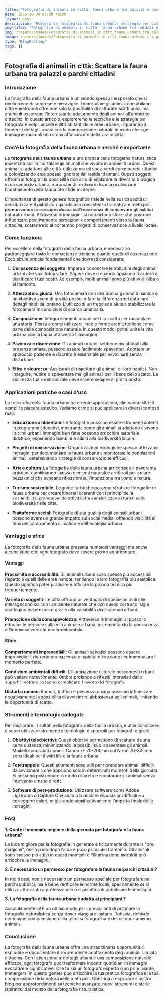 ```yaml
---
title: "Fotografia di animali in città: fauna urbana tra palazzi e parchi"
date: 2025-10-30 07:30 +0200
layout: post
description: "Esplora la fotografia di fauna urbana: strategie per catturare la vita di uccelli e volpi tra palazzi e parchi cittadini con un tocco di composizione naturale."
img-title: "Fotografia di animali in città: fauna urbana tra palazzi e parchi"
img: /assets/images/Fotografia_di_animali_in_citt_fauna_urbana_tra_palazzi_e_parchi.jpg
image: /assets/images/Fotografia_di_animali_in_citt_fauna_urbana_tra_palazzi_e_parchi.jpg
type: 'BlogPosting'
tags: []
---
```


## Fotografia di animali in città: Scattare la fauna urbana tra palazzi e parchi cittadini

### Introduzione

La fotografia della fauna urbana è un mondo spesso inesplorato che si rivela pieno di sorprese e meraviglie. Immortalare gli animali che abitano città e metropoli offre non solo la possibilità di catturare scatti unici, ma anche di osservare l’interessante adattamento degli animali all’ambiente cittadino. In questo articolo, esploreremo le tecniche e le strategie per fotografare volpi, uccelli e altri abitanti delle aree urbane, imparando a fondere i dettagli urbani con la composizione naturale in modo che ogni immagine racconti una storia affascinante della vita in città.

### Cos’è la fotografia della fauna urbana e perché è importante

La **fotografia della fauna urbana** è una branca della fotografia naturalistica incentrata sull’immortalare gli animali che vivono in ambienti urbani. Questi animali si adattano alle città, utilizzando gli spazi verdi come parchi cittadini e colonizzando aree spesso ignorate dai residenti umani. Questi soggetti offrono ai fotografi la possibilità non solo di esplorare la diversità biologica in un contesto urbano, ma anche di mettere in luce la resilienza e l'adattamento della fauna alle sfide moderne.

L'importanza di questo genere fotografico risiede nella sua capacità di sensibilizzare il pubblico riguardo alla coesistenza tra natura e metropoli, promuovendo la consapevolezza sull’importanza di conservare gli habitat naturali urbani. Attraverso le immagini, si raccontano storie che possono influenzare positivamente percezioni e comportamenti verso la fauna cittadina, sostenendo al contempo progetti di conservazione a livello locale.

### Come funziona

Per eccellere nella fotografia della fauna urbana, è necessario padroneggiare tanto le competenze tecniche quanto quelle di osservazione. Ecco alcuni principi fondamentali che dovresti considerare:

1. **Conoscenza del soggetto**: Impara a conoscere le abitudini degli animali urbani che vuoi fotografare. Sapere dove e quando appaiono ti aiuterà a pianificare i tuoi scatti. Ad esempio, molti animali sono più attivi all’alba o al tramonto.

2. **Attrezzatura giusta**: Una fotocamera con una buona gamma dinamica e un obiettivo zoom di qualità possono fare la differenza nel catturare dettagli nitidi da lontano. L'utilizzo di un treppiede aiuta a stabilizzare la fotocamera in condizioni di scarsa luminosità.

3. **Composizione**: Integra elementi urbani nel tuo scatto per raccontare una storia. Pensa a come utilizzare linee e forme architettoniche come parte della composizione naturale. In questo modo, potrai unire la vita urbana con la fauna attraverso l’immagine.

4. **Pazienza e discrezione**: Gli animali urbani, sebbene più abituati alla presenza umana, possono essere facilmente spaventati. Adottare un approccio paziente e discreto è essenziale per avvicinarti senza disturbare.

5. **Etica e sicurezza**: Assicurati di rispettare gli animali e i loro habitat. Non inseguire, nutrire o spaventare mai gli animali per il bene dello scatto. La sicurezza tua e dell’animale deve essere sempre al primo posto.

### Applicazioni pratiche e casi d’uso

La fotografia della fauna urbana ha diverse applicazioni, che vanno oltre il semplice piacere estetico. Vediamo come si può applicare in diversi contesti reali:

- **Educazione ambientale**: Le fotografie possono essere strumenti potenti in programmi educativi, mostrando come gli animali si adattano e vivono in climi urbani. Immagini ben fatte possono arricchire materiale didattico, esponendo bambini e adulti alla biodiversità locale.

- **Progetti di conservazione**: Organizzazioni ecologiche spesso utilizzano immagini per documentare la fauna urbana e monitorare le popolazioni animali, determinando strategie di conservazione efficaci.

- **Arte e cultura**: La fotografia della fauna urbana arricchisce il panorama artistico, combinando spesso elementi naturali e artificiali per creare pezzi unici che evocano riflessioni sull’interazione tra uomo e natura.

- **Turismo sostenibile**: Le guide turistiche possono sfruttare fotografie di fauna urbana per creare itinerari coerenti con i principi della sostenibilità, promuovendo attività che sensibilizzano i turisti sulla biodiversità nelle città.

- **Piattaforme social**: Fotografie di alta qualità degli animali urbani possono avere un grande impatto sui social media, offrendo visibilità ai temi del cambiamento climatico e dell'ecologia urbana.

### Vantaggi e sfide

La fotografia della fauna urbana presenta numerosi vantaggi ma anche alcune sfide che ogni fotografo deve essere pronto ad affrontare.

#### Vantaggi

**Prossimità e accessibilità**: Gli animali urbani sono spesso più accessibili rispetto a quelli delle aree remote, rendendo la loro fotografia più semplice. Questo significa poter praticare e affinare la propria tecnica più frequentemente.

**Varietà di soggetti**: Le città offrono un ventaglio di specie animali che interagiscono sia con l’ambiente naturale che con quello costruito. Ogni scatto può essere unico grazie alla variabilità degli scenari urbani.

**Promozione della consapevolezza**: Attraverso le immagini si possono educare le persone sulla vita animale urbana, incrementando la conoscenza e l’interesse verso la tutela ambientale.

#### Sfide

**Comportamenti imprevedibili**: Gli animali selvatici possono essere imprevedibili, richiedendo pazienza e rapidità di reazione per immortalare il momento perfetto. 

**Condizioni ambientali difficili**: L’illuminazione naturale nei contesti urbani può variare notevolmente. Ombre profonde e riflessi imprevisti dalle superfici vetrate possono complicare il lavoro del fotografo.

**Disturbo umano**: Rumori, traffico e presenza umana possono influenzare negativamente la possibilità di avvicinarsi abbastanza agli animali, limitando le opportunità di scatto.

### Strumenti e tecnologie collegate

Per migliorare i risultati nella fotografia della fauna urbana, è utile conoscere e saper utilizzare strumenti e tecnologie disponibili per fotografi digitali:

1. **Obiettivi teleobiettivi**: Questi obiettivi permettono di scattare da una certa distanza, minimizzando la possibilità di spaventare gli animali. Modelli conosciuti come il Canon EF 70-200mm o il Nikon 70-300mm sono ideali per il wild life e la fauna urbana.

2. **Fototrappole**: Questi strumenti sono utili per riprendere animali difficili da avvicinare o che appaiono solo in determinati momenti della giornata. Si possono posizionare in modo discreto e monitorare gli animali senza intervento umano diretto.

3. **Software di post-produzione**: Utilizzare software come Adobe Lightroom o Capture One aiuta a bilanciare esposizioni difficili e a correggere colori, migliorando significativamente l’impatto finale delle immagini.

### FAQ

**1. Qual è il momento migliore della giornata per fotografare la fauna urbana?**

La luce migliore per la fotografia in generale è tipicamente durante le "ore magiche", ossia poco dopo l'alba e poco prima del tramonto. Gli animali sono spesso più attivi in questi momenti e l'illuminazione morbida può arricchire le immagini.

**2. È necessario un permesso per fotografare la fauna nei parchi cittadini?**

In molti casi, non è necessario un permesso speciale per fotografare nei parchi pubblici, ma è bene verificare le norme locali, specialmente se si utilizza attrezzatura professionale o si pianifica di pubblicare le immagini.

**3. La fotografia della fauna urbana è adatta ai principianti?**

Assolutamente sì! È un ottimo modo per i principianti di praticare la fotografia naturalistica senza dover viaggiare lontano. Tuttavia, richiede comunque comprensione della tecnica fotografica e del comportamento animale.

### Conclusione

La fotografia della fauna urbana offre una straordinaria opportunità di esplorare e documentare il sorprendente adattamento degli animali alla vita cittadina. Con l’attenzione ai dettagli urbani e una composizione naturale efficace, ogni fotografo può trasformare incontri quotidiani in immagini evocative e significative. Che tu sia un fotografo esperto o un principiante, immergersi in questo genere può arricchire la tua pratica fotografica e la tua comprensione della natura nelle metropoli. Continua a esplorare il nostro blog per approfondimenti su tecniche avanzate, nuovi strumenti e storie ispiratrici dal mondo della fotografia naturalistica.